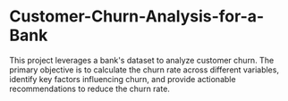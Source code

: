 # Customer-Churn-Analysis-for-a-Bank
This project leverages a bank's dataset to analyze customer churn. The primary objective is to calculate the churn rate across different variables, identify key factors influencing churn, and provide actionable recommendations to reduce the churn rate.
